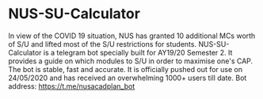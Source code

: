 # NUS-SU-Calculator
In view of the COVID 19 situation, NUS has granted 10 additional MCs worth of S/U and lifted most of the S/U restrictions for students. NUS-SU-Calculator is a telegram bot specially built for AY19/20 Semester 2. It provides a guide on which modules to S/U in order to maximise one's CAP. The bot is stable, fast and accurate. It is officially pushed out for use on 24/05/2020 and has received an overwhelming 1000+ users till date. Bot address: https://t.me/nusacadplan_bot

